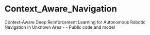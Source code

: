 # Context_Aware_Navigation
Context-Aware Deep Reinforcement Learning for Autonomous Robotic Navigation in Unknown Area - - Public code and model
